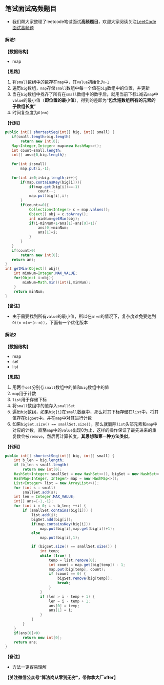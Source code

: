## 笔试面试高频题目
* 我们帮大家整理了leetcode笔试面试**高频题目**，欢迎大家阅读关注[LeetCode面试高频题](https://mp.weixin.qq.com/mp/homepage?__biz=MzI4Njc4MzMwMw==&hid=1&sn=58bf8e995138b26984c05fd51f198196)




#### 解法1

**【数据结构】**
* map

**【思路】**
1. 将`small`数组中的数存在`map`中，其`value`初始化为`-1`
2. 遍历`big`数组，`map`存储`small`数组中每一个值在`big`数组中的位置，并更新
3. 当在`big`数组中找齐了所有在`small`数组中的数字后，就用当前下标`i`减去`map`中`value`的最小值（**即位置的最小值**），得到的差即为“**包含短数组所有的元素的子数组长度**”
4. 时间复杂度为`O(nm)`



**【代码】**
```java
public int[] shortestSeq(int[] big, int[] small) {
   if(small.length>big.length)
       return new int[0];
   Map<Integer,Integer> map=new HashMap<>();
   int count=small.length;
   int[] ans={0,big.length};
   
   for(int i:small)
       map.put(i,-1);
       
   for(int i=0;i<big.length;i++){
       if(map.containsKey(big[i])){
           if(map.get(big[i])==-1)
               count--;
           map.put(big[i],i);
       }
       if(count<=0){
           Collection<Integer> c = map.values();
           Object[] obj = c.toArray();
           int minNum=getMin(obj);
           if(i-minNum+1<ans[1]-ans[0]+1){
               ans[0]=minNum;
               ans[1]=i;
           }
       }
   }
   if(count>0)
       return new int[0];
   return ans;
}
int getMin(Object[] obj){
    int minNum=Integer.MAX_VALUE;
    for(Object i:obj){
        minNum=Math.min((int)i,minNum);
    }
    return minNum;
}
```
**【备注】**
* 由于需要找到所有`value`的最小值，所以在`m!=n`的情况下，复杂度难免要达到`O((n-m)m+(n-m))`，下面有一个优化版本


#### 解法2


**【数据结构】**
* map
* set
* list

**【思路】**
1. 用两个`set`分别存`small`数组中的值和`big`数组中的值
2. `map`用于计数
3. `list`用于存储下标
4. 将`small`数组中的值存入`smallSet`
5. 遍历`big`数组，如果`big[i]`在`small`数组中，那么将其下标存储在`list`中，将其值存在`bigSet`中。并在`map`中对其进行计数
6. 如果`bigSet.size() == smallSet.size()`，那么就删除`list`头部元素和`map`中对应的计数，直至`map`中的`value`出现0为止，这样的操作保证了最先进来的重复数会被`remove`，然后再计算长度。**其思想和第一种方法类似**。



**【代码】**
```java
public int[] shortestSeq(int[] big, int[] small) {
    int b_len = big.length;
    if (b_len < small.length)
        return new int[0];
    HashSet<Integer> smallSet = new HashSet<>(), bigSet = new HashSet<>();
    HashMap<Integer, Integer> map = new HashMap<>();
    List<Integer> list = new ArrayList<>();
    for (int s : small)
        smallSet.add(s);
    int len = Integer.MAX_VALUE;
    int[] ans={-1,-1};
    for (int i = 0; i < b_len; ++i) {
        if (smallSet.contains(big[i])) {
            list.add(i);
            bigSet.add(big[i]);
            if(map.containsKey(big[i]))
                map.put(big[i],map.get(big[i])+1);
            else
                map.put(big[i],1);

            if (bigSet.size() == smallSet.size()) {
                int temp;
                while (true) {
                    temp = list.remove(0);
                    int count = map.get(big[temp]) - 1;
                    map.put(big[temp], count);
                    if (count == 0) {
                        bigSet.remove(big[temp]);
                        break;
                    }
                }
                if (len > i - temp + 1) {
                    len = i - temp + 1;
                    ans[0] = temp;
                    ans[1] = i;
                }
            }
        }
    }
    if(ans[0]<0)
        return new int[0];
    return ans;
}
```
**【备注】**
* 方法一更容易理解

**【关注微信公众号“算法岗从零到无穷”，带你拿大厂offer】**


